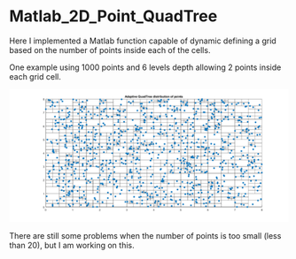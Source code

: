 # Matlab_2D_Point_QuadTree
Here I implemented a Matlab function capable of dynamic defining a grid based on the number of points inside each of the cells.

One example using 1000 points and 6 levels depth allowing 2 points inside each grid cell.

![alt text](https://raw.githubusercontent.com/gpavelski/MATLAB_2D_Point_QuadTree/master/Example_QuadTree.png)

There are still some problems when the number of points is too small (less than 20), but I am working on this.
